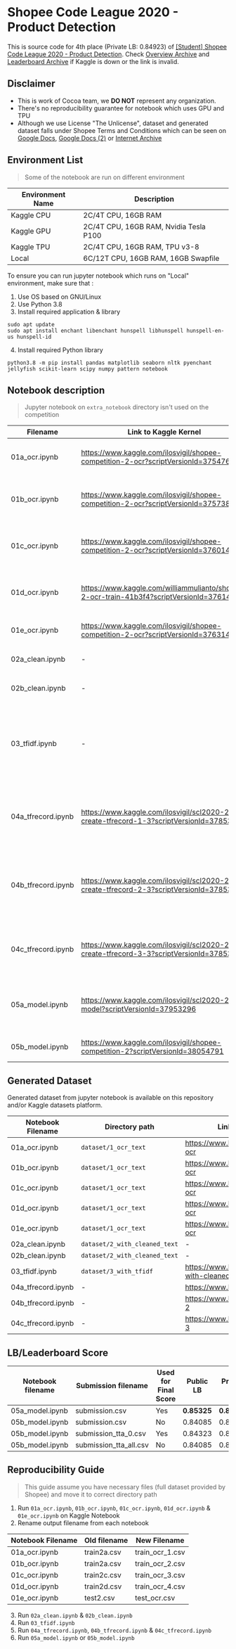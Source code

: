 # Shopee Code League 2020 - Product Detection 

This is source code for 4th place (Private LB: 0.84923) of [[Student] Shopee Code League 2020 - Product Detection](https://www.kaggle.com/c/shopee-product-detection-student). Check [Overview Archive](https://archive.is/EqTMR) and [Leaderboard Archive](https://archive.is/wrXZa) if Kaggle is down or the link is invalid.

## Disclaimer

* This is work of Cocoa team, we **DO NOT** represent any organization.
* There's no reproducibility guarantee for notebook which uses GPU and TPU
* Although we use License "The Unlicense", dataset and generated dataset falls under Shopee Terms and Conditions which can be seen on [Google Docs](https://docs.google.com/document/d/17mWGXdK8kW9wMxiAPWrn_1MnDtCRKxRdiSoz1u5RRDw), [Google Docs (2)](https://docs.google.com/document/d/13-ZxPKqHL0o5CG8YJSHjNe_cJUQnxjctCBRfu_S3sVc/) or [Internet Archive](https://web.archive.org/web/20200704093857/https://docs.google.com/document/d/17mWGXdK8kW9wMxiAPWrn_1MnDtCRKxRdiSoz1u5RRDw/edit)

## Environment List

> Some of the notebook are run on different environment

| Environment Name | Description                            |
| ---------------- | -------------------------------------- |
| Kaggle CPU       | 2C/4T CPU, 16GB RAM                    |
| Kaggle GPU       | 2C/4T CPU, 16GB RAM, Nvidia Tesla P100 |
| Kaggle TPU       | 2C/4T CPU, 16GB RAM, TPU v3-8          |
| Local            | 6C/12T CPU, 16GB RAM, 16GB Swapfile    |

To ensure you can run jupyter notebook which runs on "Local" environment, make sure that :

1. Use OS based on GNU/Linux
2. Use Python 3.8
3. Install required application & library

```
sudo apt update
sudo apt install enchant libenchant hunspell libhunspell hunspell-en-us hunspell-id
```

4. Install required Python library

```
python3.8 -m pip install pandas matplotlib seaborn nltk pyenchant jellyfish scikit-learn scipy numpy pattern notebook
```

## Notebook description

> Jupyter notebook on `extra_notebook` directory isn't used on the competition

| Filename           | Link to Kaggle Kernel                                                                      | Environment | Description                                                                                             |
| ------------------ | ------------------------------------------------------------------------------------------ | ----------- | ------------------------------------------------------------------------------------------------------- |
| 01a_ocr.ipynb      | https://www.kaggle.com/ilosvigil/shopee-competition-2-ocr?scriptVersionId=37547674         | Kaggle GPU  | Perform OCR on Train Images (0 - 26346)                                                                 |
| 01b_ocr.ipynb      | https://www.kaggle.com/ilosvigil/shopee-competition-2-ocr?scriptVersionId=37573844         | Kaggle GPU  | Perform OCR on Train Images (26347 - 52691)                                                             |
| 01c_ocr.ipynb      | https://www.kaggle.com/ilosvigil/shopee-competition-2-ocr?scriptVersionId=37601445         | Kaggle GPU  | Perform OCR on Train Images (52695 - 79041)                                                             |
| 01d_ocr.ipynb      | https://www.kaggle.com/williammulianto/shopee-2-ocr-train-41b3f4?scriptVersionId=37614455  | Kaggle GPU  | Perform OCR on Train Images (79042 - 105390)                                                            |
| 01e_ocr.ipynb      | https://www.kaggle.com/ilosvigil/shopee-competition-2-ocr?scriptVersionId=37631409         | Kaggle GPU  | Perform OCR on Test Images                                                                              |
| 02a_clean.ipynb    | -                                                                                          | Local       | Clean OCR text from train images                                                                        |
| 02b_clean.ipynb    | -                                                                                          | Local       | Clean OCR text from text images                                                                         |
| 03_tfidf.ipynb     | -                                                                                          | Local       | Create TF-IDF representation of cleaned text. **Warning:** use lots of RAM when creating parquest file. |
| 04a_tfrecord.ipynb | https://www.kaggle.com/ilosvigil/scl2020-2-4a-create-tfrecord-1-3?scriptVersionId=37853684 | Kaggle CPU  | Create TFRecord file from train images & parquet dataset (0 - 52694)                                    |
| 04b_tfrecord.ipynb | https://www.kaggle.com/ilosvigil/scl2020-2-4b-create-tfrecord-2-3?scriptVersionId=37853702 | Kaggle CPU  | Create TFRecord file from train images & parquet dataset (52695 - 105390)                               |
| 04c_tfrecord.ipynb | https://www.kaggle.com/ilosvigil/scl2020-2-4c-create-tfrecord-3-3?scriptVersionId=37853715 | Kaggle CPU  | Create TFRecord file from test images & parquet dataset                                                 |
| 05a_model.ipynb    | https://www.kaggle.com/ilosvigil/scl2020-2-5-model?scriptVersionId=37953296                | Kaggle TPU  | Create Multimodal Model. Some comment might not match code.                                             |
| 05b_model.ipynb    | https://www.kaggle.com/ilosvigil/shopee-competition-2?scriptVersionId=38054791             | Kaggle TPU  | Create Multimodal Model                                                                                 |

## Generated Dataset

Generated dataset from jupyter notebook is available on this repository and/or Kaggle datasets platform.

| Notebook Filename  | Directory path                | Link to Kaggle datasets                                    |
| ------------------ | ----------------------------- | ---------------------------------------------------------- |
| 01a_ocr.ipynb      | `dataset/1_ocr_text`          | https://www.kaggle.com/ilosvigil/sc-21-ocr                 |
| 01b_ocr.ipynb      | `dataset/1_ocr_text`          | https://www.kaggle.com/ilosvigil/sc-21-ocr                 |
| 01c_ocr.ipynb      | `dataset/1_ocr_text`          | https://www.kaggle.com/ilosvigil/sc-21-ocr                 |
| 01d_ocr.ipynb      | `dataset/1_ocr_text`          | https://www.kaggle.com/ilosvigil/sc-21-ocr                 |
| 01e_ocr.ipynb      | `dataset/1_ocr_text`          | https://www.kaggle.com/ilosvigil/sc-21-ocr                 |
| 02a_clean.ipynb    | `dataset/2_with_cleaned_text` | -                                                          |
| 02b_clean.ipynb    | `dataset/2_with_cleaned_text` | -                                                          |
| 03_tfidf.ipynb     | `dataset/3_with_tfidf`        | https://www.kaggle.com/ilosvigil/csv-with-cleaned-ocr-text |
| 04a_tfrecord.ipynb | -                             | https://www.kaggle.com/ilosvigil/tfrecords                 |
| 04b_tfrecord.ipynb | -                             | https://www.kaggle.com/ilosvigil/tfrecords-2               |
| 04c_tfrecord.ipynb | -                             | https://www.kaggle.com/ilosvigil/tfrecords-3               |

## LB/Leaderboard Score

| Notebook filename | Submission filename    | Used for Final Score | Public LB   | Private LB  |
| ----------------- | ---------------------- | -------------------- | ----------- | ----------- |
| 05a_model.ipynb   | submission.csv         | Yes                  | **0.85325** | **0.84923** |
| 05b_model.ipynb   | submission.csv         | No                   | 0.84085     | 0.84339     |
| 05b_model.ipynb   | submission_tta_0.csv   | Yes                  | 0.84323     | 0.84244     |
| 05b_model.ipynb   | submission_tta_all.csv | No                   | 0.84085     | 0.84339     |

## Reproducibility Guide

> This guide assume you have necessary files (full dataset provided by Shopee) and move it to correct directory path

1. Run `01a_ocr.ipynb`, `01b_ocr.ipynb`, `01c_ocr.ipynb`, `01d_ocr.ipynb` & `01e_ocr.ipynb` on Kaggle Notebook
2. Rename output filename from each notebook

| Notebook Filename | Old filename | New Filename    |
| ----------------- | ------------ | --------------- |
| 01a_ocr.ipynb     | train2a.csv  | train_ocr_1.csv |
| 01b_ocr.ipynb     | train2a.csv  | train_ocr_2.csv |
| 01c_ocr.ipynb     | train2c.csv  | train_ocr_3.csv |
| 01d_ocr.ipynb     | train2d.csv  | train_ocr_4.csv |
| 01e_ocr.ipynb     | test2.csv    | test_ocr.csv    |

3. Run `02a_clean.ipynb` & `02b_clean.ipynb`
4. Run `03_tfidf.ipynb`
5. Run `04a_tfrecord.ipynb`, `04b_tfrecord.ipynb` & `04c_tfrecord.ipynb`
6. Run `05a_model.ipynb` or `05b_model.ipynb`
